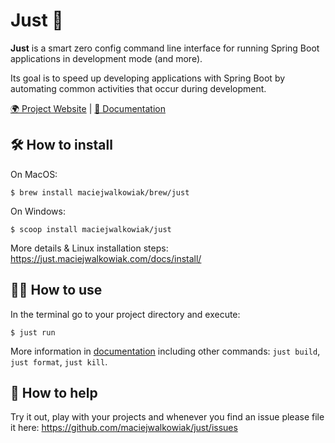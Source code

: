 # Just 🚀

**Just** is a smart zero config command line interface for running Spring Boot applications in development mode (and more). 

Its goal is to speed up developing applications with Spring Boot by automating common activities that occur during development.

[🌍 Project Website](https://just.maciejwalkowiak.com/) | [📗 Documentation](https://just.maciejwalkowiak.com/)

## 🛠 How to install

On MacOS:

```
$ brew install maciejwalkowiak/brew/just
```

On Windows:

```
$ scoop install maciejwalkowiak/just
```

More details & Linux installation steps: https://just.maciejwalkowiak.com/docs/install/

## 🏃‍♂️ How to use

In the terminal go to your project directory and execute:

```
$ just run
```

More information in [documentation](https://just.maciejwalkowiak.com/docs/usage/just-run/) including other commands: `just build`, `just format`, `just kill`.

## 🙏 How to help

Try it out, play with your projects and whenever you find an issue please file it here: https://github.com/maciejwalkowiak/just/issues

